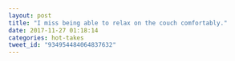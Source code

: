 ```yaml
---
layout: post
title: "I miss being able to relax on the couch comfortably."
date: 2017-11-27 01:18:14
categories: hot-takes
tweet_id: "934954484064837632"
---
```



<!-- Original tweet: https://twitter.com/i/status/934954484064837632 -->